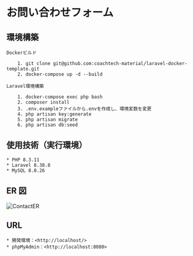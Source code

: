# お問い合わせフォーム

## 環境構築

    Dockerビルド

        1. git clone git@github.com:coachtech-material/laravel-docker-template.git
        2. docker-compose up -d --build

    Laravel環境構築

        1. docker-compose exec php bash
        2. composer install
        3. .env.exampleファイルから.envを作成し、環境変数を変更
        4. php artisan key:generate
        5. php artisan migrate
        6. php artisan db:seed

## 使用技術（実行環境）

    * PHP 8.3.11
    * Laravel 8.38.8
    * MySQL 8.0.26

## ER 図
![ContactER](https://github.com/user-attachments/assets/6c44f7d1-032a-408d-8dda-1994d622eab7)

## URL

    * 開発環境：<http://localhost/>
    * phpMyAdmin：<http://localhost:8080>
